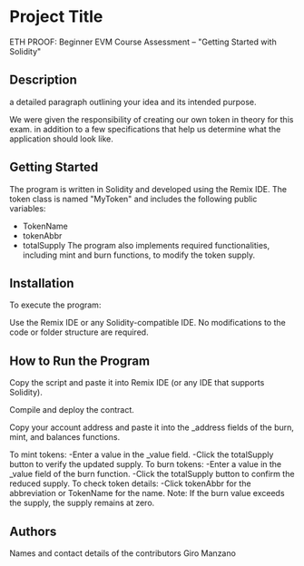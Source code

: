# Project Title

ETH PROOF: Beginner EVM Course Assessment – "Getting Started with Solidity"

## Description

a detailed paragraph outlining your idea and its intended purpose.

We were given the responsibility of creating our own token in theory for this exam. in addition to a few specifications that help us determine what the application should look like.

## Getting Started

The program is written in Solidity and developed using the Remix IDE. The token class is named "MyToken" and includes the following public variables:
- TokenName
- tokenAbbr
- totalSupply
The program also implements required functionalities, including mint and burn functions, to modify the token supply.

## Installation

To execute the program:

Use the Remix IDE or any Solidity-compatible IDE.
No modifications to the code or folder structure are required.

## How to Run the Program

Copy the script and paste it into Remix IDE (or any IDE that supports Solidity).

Compile and deploy the contract.

Copy your account address and paste it into the _address fields of the burn, mint, and balances functions.

To mint tokens:
 -Enter a value in the _value field.
 -Click the totalSupply button to verify the updated supply.
To burn tokens:
 -Enter a value in the _value field of the burn function.
 -Click the totalSupply button to confirm the reduced supply.
To check token details:
 -Click tokenAbbr for the abbreviation or TokenName for the name.
 Note: If the burn value exceeds the supply, the supply remains at zero.

 ## Authors
 Names and contact details of the contributors
 Giro Manzano

